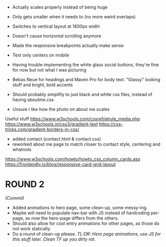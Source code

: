 - Actually scales properly instead of being huge
- Only gets smaller when it needs to (no more weird overlaps)
- Switches to vertical layout at 1600px width
- Doesn't cause horizontal scrolling anymore
- Made the responsive breakpoints actually make sense
- Text only centers on mobile
- Having trouble implementing the white glass social buttons, they're fine for now but not what I was picturing
- Bebas Neue for headings and Maven Pro for body text. "Glassy" looking stuff and bright, bold accents
- Should probably simplifiy to just black and white css files, instead of having aboutme.css 

- Unsure I like how the photo on about me scales

Useful stuff
https://www.w3schools.com/cssref/atrule_media.php
https://www.w3schools.in/css3/gradient-text
https://css-tricks.com/gradient-borders-in-css/

- added contact (contact.html & contact.css)
- reworked about me page to match closer to contact style, centering and whatnots

https://www.w3schools.com/howto/howto_css_column_cards.asp
https://frontendly.io/blog/responsive-card-grid-layout

# **ROUND 2**
_(Commit)_
- Added animations to hero page, some clean-up, some messy-ing.
- Maybe will need to populate nav-bar with JS instead of hardcoding per-page, as now the hero-page differs from the others.
- Should also allow for cool entry animations for other pages, as those do not work statically.
- Do a round of clean-up please.
_TL:DR: Hero page animations, use JS for this stuff later. Clean TF up you dirty rat._